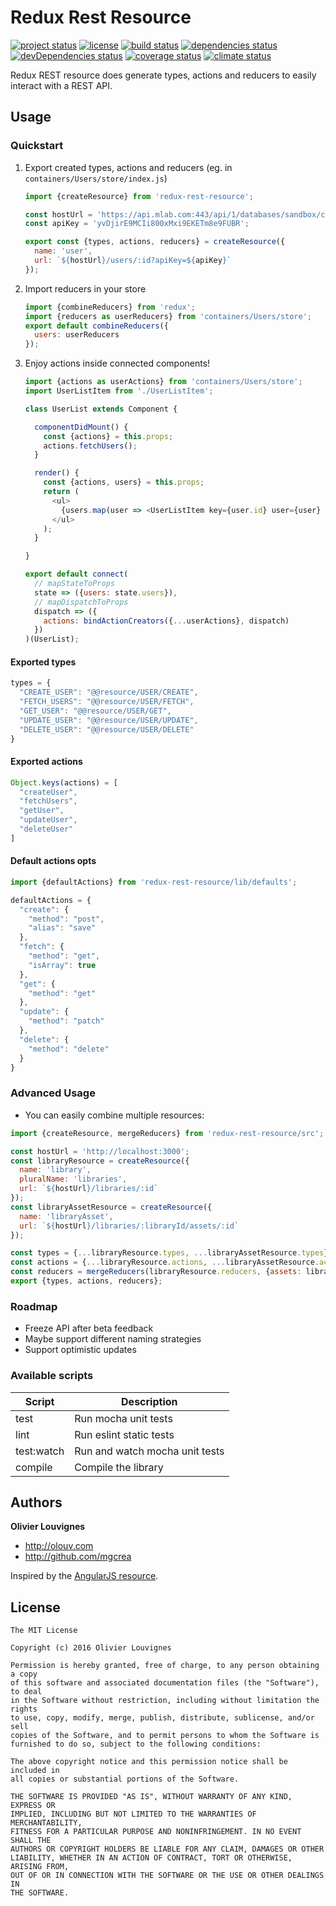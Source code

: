 # Redux Rest Resource

[![project status](https://img.shields.io/badge/status-beta-blue.svg?style=flat)](https://github.com/mgcrea/redux-rest-resource) [![license](https://img.shields.io/github/license/mgcrea/redux-rest-resource.svg?style=flat)](https://tldrlegal.com/license/mit-license) [![build status](http://img.shields.io/travis/mgcrea/redux-rest-resource/master.svg?style=flat)](http://travis-ci.org/mgcrea/redux-rest-resource) [![dependencies status](https://img.shields.io/david/mgcrea/redux-rest-resource.svg?style=flat)](https://david-dm.org/mgcrea/redux-rest-resource) [![devDependencies status](https://img.shields.io/david/dev/mgcrea/redux-rest-resource.svg?style=flat)](https://david-dm.org/mgcrea/redux-rest-resource#info=devDependencies) [![coverage status](http://img.shields.io/codeclimate/coverage/github/mgcrea/redux-rest-resource.svg?style=flat)](https://codeclimate.com/github/mgcrea/redux-rest-resource) [![climate status](https://img.shields.io/codeclimate/github/mgcrea/redux-rest-resource.svg?style=flat)](https://codeclimate.com/github/mgcrea/redux-rest-resource)

Redux REST resource does generate types, actions and reducers to easily interact with a REST API.

## Usage

### Quickstart

1. Export created types, actions and reducers (eg. in `containers/Users/store/index.js`)

    ```js
    import {createResource} from 'redux-rest-resource';

    const hostUrl = 'https://api.mlab.com:443/api/1/databases/sandbox/collections';
    const apiKey = 'yvDjirE9MCIi800xMxi9EKETm8e9FUBR';

    export const {types, actions, reducers} = createResource({
      name: 'user',
      url: `${hostUrl}/users/:id?apiKey=${apiKey}`
    });
    ```

2. Import reducers in your store

    ```js
    import {combineReducers} from 'redux';
    import {reducers as userReducers} from 'containers/Users/store';
    export default combineReducers({
      users: userReducers
    });
    ```

3. Enjoy actions inside connected components!

    ```js
    import {actions as userActions} from 'containers/Users/store';
    import UserListItem from './UserListItem';

    class UserList extends Component {

      componentDidMount() {
        const {actions} = this.props;
        actions.fetchUsers();
      }

      render() {
        const {actions, users} = this.props;
        return (
          <ul>
            {users.map(user => <UserListItem key={user.id} user={user} {...actions} />)}
          </ul>
        );
      }

    }

    export default connect(
      // mapStateToProps
      state => ({users: state.users}),
      // mapDispatchToProps
      dispatch => ({
        actions: bindActionCreators({...userActions}, dispatch)
      })
    )(UserList);
    ```

#### Exported types

```js
types = {
  "CREATE_USER": "@@resource/USER/CREATE",
  "FETCH_USERS": "@@resource/USER/FETCH",
  "GET_USER": "@@resource/USER/GET",
  "UPDATE_USER": "@@resource/USER/UPDATE",
  "DELETE_USER": "@@resource/USER/DELETE"
}
```

#### Exported actions

```js
Object.keys(actions) = [
  "createUser",
  "fetchUsers",
  "getUser",
  "updateUser",
  "deleteUser"
]
```

#### Default actions opts

```js
import {defaultActions} from 'redux-rest-resource/lib/defaults';

defaultActions = {
  "create": {
    "method": "post",
    "alias": "save"
  },
  "fetch": {
    "method": "get",
    "isArray": true
  },
  "get": {
    "method": "get"
  },
  "update": {
    "method": "patch"
  },
  "delete": {
    "method": "delete"
  }
}
```

### Advanced Usage

- You can easily combine multiple resources:

```js
import {createResource, mergeReducers} from 'redux-rest-resource/src';

const hostUrl = 'http://localhost:3000';
const libraryResource = createResource({
  name: 'library',
  pluralName: 'libraries',
  url: `${hostUrl}/libraries/:id`
});
const libraryAssetResource = createResource({
  name: 'libraryAsset',
  url: `${hostUrl}/libraries/:libraryId/assets/:id`
});

const types = {...libraryResource.types, ...libraryAssetResource.types};
const actions = {...libraryResource.actions, ...libraryAssetResource.actions};
const reducers = mergeReducers(libraryResource.reducers, {assets: libraryAssetResource.reducers});
export {types, actions, reducers};
```

### Roadmap

- Freeze API after beta feedback
- Maybe support different naming strategies
- Support optimistic updates

### Available scripts

| **Script** | **Description** |
|----------|-------|
| test | Run mocha unit tests |
| lint | Run eslint static tests |
| test:watch | Run and watch mocha unit tests |
| compile | Compile the library |


## Authors

**Olivier Louvignes**

+ http://olouv.com
+ http://github.com/mgcrea

Inspired by the [AngularJS resource](https://github.com/angular/angular.js/blob/master/src/ngResource/resource.js).

## License

```
The MIT License

Copyright (c) 2016 Olivier Louvignes

Permission is hereby granted, free of charge, to any person obtaining a copy
of this software and associated documentation files (the "Software"), to deal
in the Software without restriction, including without limitation the rights
to use, copy, modify, merge, publish, distribute, sublicense, and/or sell
copies of the Software, and to permit persons to whom the Software is
furnished to do so, subject to the following conditions:

The above copyright notice and this permission notice shall be included in
all copies or substantial portions of the Software.

THE SOFTWARE IS PROVIDED "AS IS", WITHOUT WARRANTY OF ANY KIND, EXPRESS OR
IMPLIED, INCLUDING BUT NOT LIMITED TO THE WARRANTIES OF MERCHANTABILITY,
FITNESS FOR A PARTICULAR PURPOSE AND NONINFRINGEMENT. IN NO EVENT SHALL THE
AUTHORS OR COPYRIGHT HOLDERS BE LIABLE FOR ANY CLAIM, DAMAGES OR OTHER
LIABILITY, WHETHER IN AN ACTION OF CONTRACT, TORT OR OTHERWISE, ARISING FROM,
OUT OF OR IN CONNECTION WITH THE SOFTWARE OR THE USE OR OTHER DEALINGS IN
THE SOFTWARE.
```
